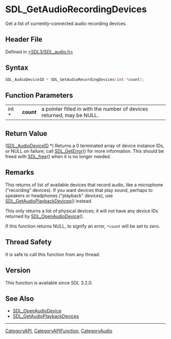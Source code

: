 # SDL_GetAudioRecordingDevices

Get a list of currently-connected audio recording devices.

## Header File

Defined in [<SDL3/SDL_audio.h>](https://github.com/libsdl-org/SDL/blob/main/include/SDL3/SDL_audio.h)

## Syntax

```c
SDL_AudioDeviceID * SDL_GetAudioRecordingDevices(int *count);
```

## Function Parameters

|       |           |                                                                       |
| ----- | --------- | --------------------------------------------------------------------- |
| int * | **count** | a pointer filled in with the number of devices returned, may be NULL. |

## Return Value

([SDL_AudioDeviceID](SDL_AudioDeviceID) *) Returns a 0 terminated array of
device instance IDs, or NULL on failure; call
[SDL_GetError](SDL_GetError)() for more information. This should be freed
with [SDL_free](SDL_free)() when it is no longer needed.

## Remarks

This returns of list of available devices that record audio, like a
microphone ("recording" devices). If you want devices that play sound,
perhaps to speakers or headphones ("playback" devices), use
[SDL_GetAudioPlaybackDevices](SDL_GetAudioPlaybackDevices)() instead.

This only returns a list of physical devices; it will not have any device
IDs returned by [SDL_OpenAudioDevice](SDL_OpenAudioDevice)().

If this function returns NULL, to signify an error, `*count` will be set to
zero.

## Thread Safety

It is safe to call this function from any thread.

## Version

This function is available since SDL 3.2.0.

## See Also

- [SDL_OpenAudioDevice](SDL_OpenAudioDevice)
- [SDL_GetAudioPlaybackDevices](SDL_GetAudioPlaybackDevices)

----
[CategoryAPI](CategoryAPI), [CategoryAPIFunction](CategoryAPIFunction), [CategoryAudio](CategoryAudio)


